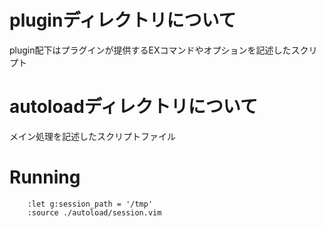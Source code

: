<!-- FileName: README
 Author: 8ucchiman
 CreatedDate: 2023-03-28 00:49:26 +0900
 LastModified: 2023-03-28 01:08:31 +0900
 Reference: https://knowledge.sakura.ad.jp/23436/
-->


# pluginディレクトリについて
plugin配下はプラグインが提供するEXコマンドやオプションを記述したスクリプト


# autoloadディレクトリについて
メイン処理を記述したスクリプトファイル


# Running
```
    :let g:session_path = '/tmp'
    :source ./autoload/session.vim
```
